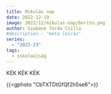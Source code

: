 ```yaml
---
title: Mikulás nap
date: 2022-12-19
image: 2022/12/mikulas-nap/borito.png
author: Szabóné Torda Csilla
#description : "meta leírás"
series:
  - "2022-23"
tags:
  - iskolaújság
---
```

KÉK KÉK KÉK

{{<gphoto "CbTXTDtGfQf2h5se6">}}